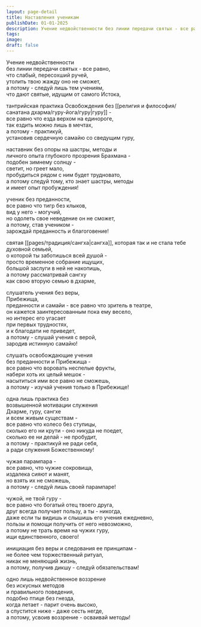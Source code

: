 ```yaml
---
layout: page-detail
title: Наставления ученикам
publishDate: 01-01-2025
description: Учение недвойственности без линии передачи святых - все равно,  что слабый, пересохший ручей,   утолить твою жажду оно не сможет,  а потому - следуй лишь тем учениям, что дают святые, идущим от самого Истока...
tags:
image:
draft: false
---
```

Учение недвойственности   
без линии передачи святых - все равно,  
что слабый, пересохший ручей,   
утолить твою жажду оно не сможет,  
а потому - следуй лишь тем учениям,  
что дают святые, идущим от самого Истока,  
  
тантрийская практика Освобождения без [[религия и философия/санатана дхарма/гуру-йога/гуру|гуру]] -  
все равно что езда верхом на единороге,  
так ездить можно лишь в мечтах,  
а потому - практикуй,   
установив сердечную самайю со сведущим гуру,  
  
наставник без опоры на шастры, методы и   
личного опыта глубокого прозрения Брахмана -  
подобен зимнему солнцу -   
светит, но греет мало,  
пробудиться рядом с ним будет трудновато,   
а потому следуй тому, кто знает шастры, методы   
и имеет опыт пробуждения!  
  
ученик без преданности,   
все равно что тигр без клыков,  
вид у него - могучий,   
но одолеть свое неведение он не сможет,   
а потому, став учеником -  
зарождай преданность и благоговение!  
  
святая [[pages/традиция/сангха|сангха]], которая так и не стала тебе духовной семьей,   
о которой ты заботишься всей душой -   
просто временное собрание ищущих,   
большой заслуги в ней не накопишь,  
а потому рассматривай сангху   
как свою вторую семью в дхарме,   
  
слушатель учения без веры,   
Прибежища,   
преданности и самайи - все равно что зритель в театре,   
он кажется заинтересованным пока ему весело,   
но интерес его угасает  
при первых трудностях,   
и к благодати не приведет,   
а потому - слушай учения с верой,   
зародив истинную самайю!  
  
слушать освобождающие учения  
без преданности и Прибежища -  
все равно что воровать неспелые фрукты,  
набери хоть их целый мешок -  
насытиться ими все равно не сможешь,   
а потому - изучай учения только в Прибежище!  
  
одна лишь практика без   
возвышенной мотивации служения   
Дхарме, гуру, сангхе  
и всем живым существам -  
все равно что колесо без ступицы,  
сколько его ни крути - оно никуда не поедет,   
сколько ее ни делай - не пробудит,  
а потому - практикуй не ради себя,   
а ради служения Божественному!  
  
чужая парампара -   
все равно, что чужие сокровища,   
издалека сияют и манят,   
но взять их не сможешь,   
а потому - следуй лишь своей парампаре!  
  
чужой, не твой гуру -  
все равно что богатый отец твоего друга,   
друг всегда получает пользу, а ты - никогда,   
даже если ты видишь и слышишь его учения ежедневно,   
пользы и помощи получить от него невозможно,   
а потому не трать время на чужих гуру,   
ищи единственного, своего!  
  
инициация без веры и следования ее принципам -  
не более чем торжественный ритуал,   
никак не меняющий жизнь,   
а потому, получив дикшу - следуй обязательствам!  
  
одно лишь недвойственное воззрение  
без искусных методов   
и правильного поведения,  
подобно птице без гнезда,  
когда летает - парит очень высоко,   
а спустится ниже - даже сесть негде,   
а потому, усвоив воззрение - осваивай методы!  
  
  

